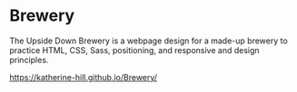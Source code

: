 # Brewery

The Upside Down Brewery is a webpage design for a made-up brewery to practice HTML, CSS, Sass, positioning, and responsive and design principles.


https://katherine-hill.github.io/Brewery/
